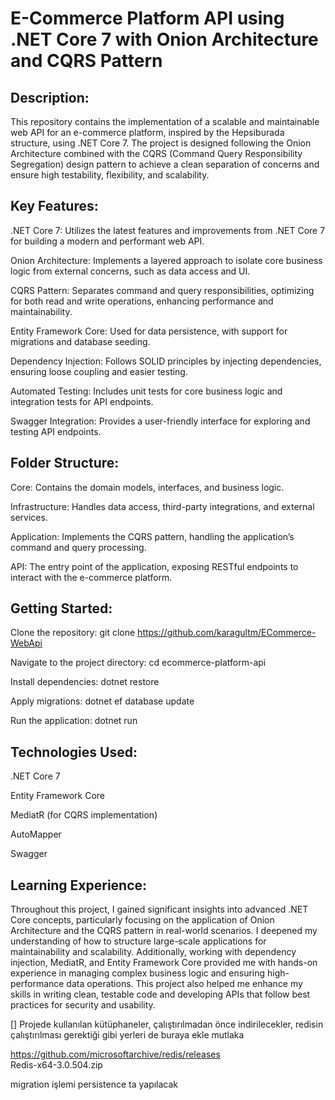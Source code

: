 # E-Commerce Platform API using .NET Core 7 with Onion Architecture and CQRS Pattern
## Description:

This repository contains the implementation of a scalable and maintainable web API for an e-commerce platform, inspired by the Hepsiburada structure, using .NET Core 7. The project is designed following the Onion Architecture combined with the CQRS (Command Query Responsibility Segregation) design pattern to achieve a clean separation of concerns and ensure high testability, flexibility, and scalability.

## Key Features:

.NET Core 7: Utilizes the latest features and improvements from .NET Core 7 for building a modern and performant web API. 

Onion Architecture: Implements a layered approach to isolate core business logic from external concerns, such as data access and UI. 

CQRS Pattern: Separates command and query responsibilities, optimizing for both read and write operations, enhancing performance and maintainability.

Entity Framework Core: Used for data persistence, with support for migrations and database seeding. 

Dependency Injection: Follows SOLID principles by injecting dependencies, ensuring loose coupling and easier testing.  

Automated Testing: Includes unit tests for core business logic and integration tests for API endpoints. 

Swagger Integration: Provides a user-friendly interface for exploring and testing API endpoints.

## Folder Structure:

Core: Contains the domain models, interfaces, and business logic.

Infrastructure: Handles data access, third-party integrations, and external services.

Application: Implements the CQRS pattern, handling the application’s command and query processing.

API: The entry point of the application, exposing RESTful endpoints to interact with the e-commerce platform.

## Getting Started:

Clone the repository: git clone https://github.com/karagultm/ECommerce-WebApi

Navigate to the project directory: cd ecommerce-platform-api

Install dependencies: dotnet restore

Apply migrations: dotnet ef database update

Run the application: dotnet run
## Technologies Used:

.NET Core 7

Entity Framework Core

MediatR (for CQRS implementation)

AutoMapper

Swagger

## Learning Experience: 
Throughout this project, I gained significant insights into advanced .NET Core concepts, particularly focusing on the application of Onion Architecture and the CQRS pattern in real-world scenarios. I deepened my understanding of how to structure large-scale applications for maintainability and scalability. Additionally, working with dependency injection, MediatR, and Entity Framework Core provided me with hands-on experience in managing complex business logic and ensuring high-performance data operations. This project also helped me enhance my skills in writing clean, testable code and developing APIs that follow best practices for security and usability.

[] Projede kullanılan kütüphaneler, çalıştırılmadan önce indirilecekler, redisin çalıştırılması gerektiği gibi yerleri de buraya ekle mutlaka

https://github.com/microsoftarchive/redis/releases  
Redis-x64-3.0.504.zip

migration işlemi persistence ta yapılacak

